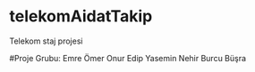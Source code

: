 # telekomAidatTakip
Telekom staj projesi

#Proje Grubu:
Emre
Ömer
Onur
Edip
Yasemin
Nehir
Burcu
Büşra
